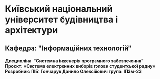 # Київський національний університет будівництва i архітектури
## Кафедра: "Інформаційних технологій" 
#### Дисципліна: "Системна інженерія програмного забезпечення" Проєкт: «Система електронних виборів голови студентської радиу» Розробник: ПІБ: Гончарук Данило Олексійович група: ІПЗм-23

